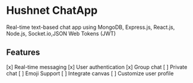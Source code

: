 # Hushnet ChatApp

Real-time text-based chat app using MongoDB, Express.js, React.js, Node.js, Socket.io,JSON Web Tokens (JWT)

## Features

[x] Real-time messaging
[x] User authentication
[x] Group chat
[ ] Private chat
[ ] Emoji Support
[ ] Integrate canvas
[ ] Customize user profile